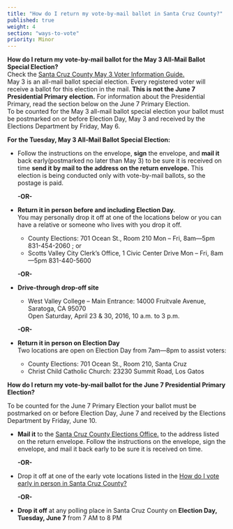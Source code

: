 ```yaml
---
title: "How do I return my vote-by-mail ballot in Santa Cruz County?"
published: true
weight: 4
section: "ways-to-vote"
priority: Minor
---
```


**How do I return my vote-by-mail ballot for the May 3 All-Mail Ballot Special Election?**  
Check the [Santa Cruz County May 3 Voter Information Guide.](http://www.votescount.com/Portals/16/may16/May%202016%20VIG.pdf)  
May 3 is an all-mail ballot special election. Every registered voter will receive a ballot for this election in the mail. **This is not the June 7 Presidential Primary election.** For information about the Presidential Primary, read the section below on the June 7 Primary Election.  
To be counted for the May 3 all-mail ballot special election your ballot must be postmarked on or before Election Day, May 3 and received by the Elections Department by Friday, May 6.  

**For the Tuesday, May 3 All-Mail Ballot Special Election:**  
- Follow the instructions on the envelope, **sign** the envelope, and **mail it** back early(postmarked no later than May 3) to be sure it is received on time **send it by mail to the address on the return envelope.** This election is being conducted only with vote-by-mail ballots, so the postage is paid.  

  **-OR-**  
  
- **Return it in person before and including Election Day.**  
  You may personally drop it off at one of the locations below or you can have a relative or someone who lives with you drop it off.  
  - County Elections: 701 Ocean St., Room 210 Mon – Fri, 8am—5pm 831-454-2060 ; or  
  - Scotts Valley City Clerk’s Office, 1 Civic Center Drive Mon – Fri, 8am—5pm 831-440-5600  
  
  **-OR-**  
  
- **Drive-through drop-off site**  
  - West Valley College – Main Entrance: 14000 Fruitvale Avenue, Saratoga, CA 95070  
    Open Saturday, April 23 & 30, 2016, 10 a.m. to 3 p.m.  
    
  **-OR-**  
  
- **Return it in person on Election Day**  
  Two locations are open on Election Day from 7am—8pm to assist voters:  
  - County Elections: 701 Ocean St., Room 210, Santa Cruz  
  - Christ Child Catholic Church: 23230 Summit Road, Los Gatos  
  
**How do I return my vote-by-mail ballot for the June 7 Presidential Primary Election?**  

To be counted for the June 7 Primary Election your ballot must be postmarked on or before Election Day, June 7 and received by the Elections Department by Friday, June 10.  

- **Mail it** to the [Santa Cruz County Elections Office.](#section-election-office-contact) to the address listed on the return envelope. Follow the instructions on the envelope, sign the envelope, and mail it back early to be sure it is received on time.  

  **-OR-**  
  
- Drop it off at one of the early vote locations listed in the [How do I vote early in person in Santa Cruz County?](#item-vote-early-in-person)  

  **-OR-**  

- **Drop it off** at any polling place in Santa Cruz County on **Election Day, Tuesday, June 7** from 7 AM to 8 PM
